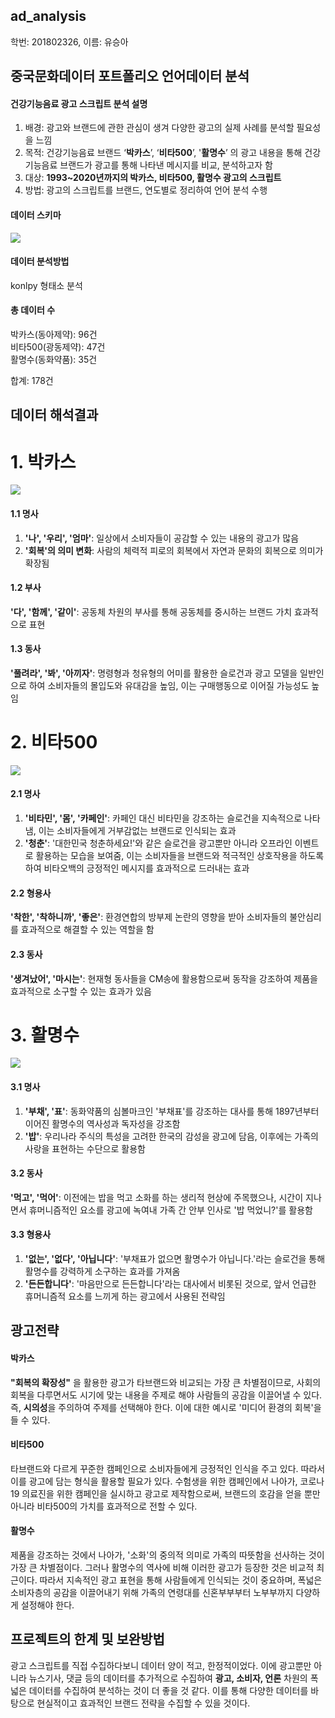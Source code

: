 ## ad_analysis
학번: 201802326, 이름: 유승아

## 중국문화데이터 포트폴리오 언어데이터 분석

#### 건강기능음료 광고 스크립트 분석 설명
1. 배경: 광고와 브랜드에 관한 관심이 생겨 다양한 광고의 실제 사례를 분석할 필요성을 느낌
2. 목적: 건강기능음료 브랜드 ‘**박카스**’, ‘**비타500**’, '**활명수**’ 의 광고 내용을 통해 건강기능음료 브랜드가 광고를 통해 나타낸 메시지를 비교, 분석하고자 함
3. 대상: **1993~2020년까지의 박카스, 비타500, 활명수 광고의 스크립트**
4. 방법: 광고의 스크립트를 브랜드, 연도별로 정리하여 언어 분석 수행

#### 데이터 스키마
<a href='https://ifh.cc/v-spTgMO' target='_blank'><img src='https://ifh.cc/g/spTgMO.png' border='0'></a>

#### 데이터 분석방법
konlpy 형태소 분석

#### 총 데이터 수
박카스(동아제약): 96건    
    비타500(광동제약): 47건    
    활명수(동화약품): 35건

합계: 178건

## 데이터 해석결과
# 1. 박카스
<a href='https://ifh.cc/v-zpcxmD' target='_blank'><img src='https://ifh.cc/g/zpcxmD.jpg' border='0'></a>
#### 1.1 명사
1) **'나', '우리', '엄마'**: 일상에서 소비자들이 공감할 수 있는 내용의 광고가 많음
2) **'회복'의 의미 변화**: 사람의 체력적 피로의 회복에서 자연과 문화의 회복으로 의미가 확장됨
#### 1.2 부사
**'다', '함께', '같이'**: 공동체 차원의 부사를 통해 공동체를 중시하는 브랜드 가치 효과적으로 표현
#### 1.3 동사
**'풀려라', '봐', '아끼자'**: 명령형과 청유형의 어미를 활용한 슬로건과 광고 모델을 일반인으로 하여 소비자들의 몰입도와 유대감을 높임, 이는 구매행동으로 이어질 가능성도 높임

# 2. 비타500
<a href='https://ifh.cc/v-WBS4Fz' target='_blank'><img src='https://ifh.cc/g/WBS4Fz.jpg' border='0'></a>
#### 2.1 명사
1) **'비타민', '몸', '카페인'**: 카페인 대신 비타민을 강조하는 슬로건을 지속적으로 나타냄, 이는 소비자들에게 거부감없는 브랜드로 인식되는 효과
2) **'청춘'**: '대한민국 청춘하세요!'와 같은 슬로건을 광고뿐만 아니라 오프라인 이벤트로 활용하는 모습을 보여줌, 이는 소비자들을 브랜드와 적극적인 상호작용을 하도록 하여 비타오백의 긍정적인 메시지를 효과적으로 드러내는 효과
#### 2.2 형용사
**'착한', '착하니까', '좋은'**: 환경연합의 방부제 논란의 영향을 받아 소비자들의 불안심리를 효과적으로 해결할 수 있는 역할을 함
#### 2.3 동사
**'생겨났어', '마시는'**: 현재형 동사들을 CM송에 활용함으로써 동작을 강조하여 제품을 효과적으로 소구할 수 있는 효과가 있음

# 3. 활명수
<a href='https://ifh.cc/v-661NcP' target='_blank'><img src='https://ifh.cc/g/661NcP.jpg' border='0'></a>
#### 3.1 명사
1) **'부채', '표'**: 동화약품의 심볼마크인 '부채표'를 강조하는 대사를 통해 1897년부터 이어진 활명수의 역사성과 독자성을 강조함
2) **'밥'**: 우리나라 주식의 특성을 고려한 한국의 감성을 광고에 담음, 이후에는 가족의 사랑을 표현하는 수단으로 활용함
#### 3.2 동사
**'먹고', '먹어'**: 이전에는 밥을 먹고 소화를 하는 생리적 현상에 주목했으나, 시간이 지나면서 휴머니즘적인 요소를 광고에 녹여내 가족 간 안부 인사로 '밥 먹었니?'를 활용함
#### 3.3 형용사
1) **'없는', '없다', '아닙니다'**: '부채표가 없으면 활명수가 아닙니다.'라는 슬로건을 통해 활명수를 강력하게 소구하는 효과를 가져옴
2) **'든든합니다'**: '마음만으로 든든합니다'라는 대사에서 비롯된 것으로, 앞서 언급한 휴머니즘적 요소를 느끼게 하는 광고에서 사용된 전략임

## 광고전략
#### 박카스
**"회복의 확장성"** 을 활용한 광고가 타브랜드와 비교되는 가장 큰 차별점이므로, 사회의 회복을 다루면서도 시기에 맞는 내용을 주제로 해야 사람들의 공감을 이끌어낼 수 있다.
즉, **시의성**을 주의하여 주제를 선택해야 한다. 이에 대한 예시로 '미디어 환경의 회복'을 들 수 있다.
#### 비타500
타브랜드와 다르게 꾸준한 캠페인으로 소비자들에게 긍정적인 인식을 주고 있다. 따라서 이를 광고에 담는 형식을 활용할 필요가 있다.
수험생을 위한 캠페인에서 나아가, 코로나19 의료진을 위한 캠페인을 실시하고 광고로 제작함으로써, 브랜드의 호감을 얻을 뿐만 아니라 비타500의 가치를 효과적으로 전할 수 있다.
#### 활명수
제품을 강조하는 것에서 나아가, '소화'의 중의적 의미로 가족의 따뜻함을 선사하는 것이 가장 큰 차별점이다.
그러나 활명수의 역사에 비해 이러한 광고가 등장한 것은 비교적 최근이다. 따라서 지속적인 광고 표현을 통해 사람들에게 인식되는 것이 중요하며,
폭넓은 소비자층의 공감을 이끌어내기 위해 가족의 연령대를 신혼부부부터 노부부까지 다양하게 설정해야 한다.

## 프로젝트의 한계 및 보완방법
광고 스크립트를 직접 수집하다보니 데이터 양이 적고, 한정적이었다.
이에 광고뿐만 아니라 뉴스기사, 댓글 등의 데이터를 추가적으로 수집하여 **광고, 소비자, 언론** 차원의 폭넓은 데이터를 수집하여 분석하는 것이 더 좋을 것 같다.
이를 통해 다양한 데이터를 바탕으로 현실적이고 효과적인 브랜드 전략을 수집할 수 있을 것이다.
